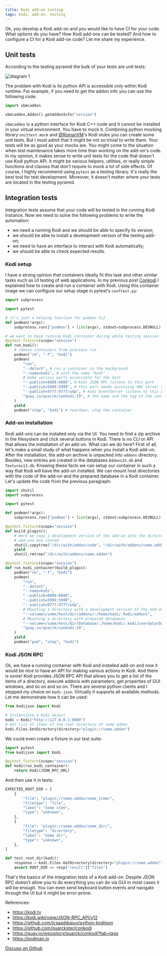 ```yaml
---
title: Kodi add-on testing
tags: kodi, add-on, testing
---
```

Ok, you develop a Kodi add-on and you would like to have CI for your code. What options do you have?
How Kodi add-ons can be tested? And how to configure a CI for a Kodi add-on code? Let me share my
experience.

## Unit tests

According to the testing pyramid the bulk of your tests are unit tests:

<img class="image-center" alt="diagram 1" src="{static}/assets/img/2021-03-03-kodi-addon-testing-1.png"/>

The problem with Kodi is its python API is accessible only within Kodi runtime. For example, if you
need to get the addon info you can use the following code:

```python
import xbmcaddon

xbmcaddon.Addon().getAddonInfo("version") 
```

`xbmcaddon` is a python interface for Kodi C++ code and it cannot be installed in your virtual
environment. You have to mock it. Combining python mocking library `unittest.mock` and
[@RomanVM](https://github.com/RomanVM)'s Kodi stubs you can create some unit tests. But I must
admit that it might be not so trivial to write them. Your tests will be as good as your mocks are.
You might come to the situation when test maintenance takes more time than working on the add-on's
code. In my opinion, it makes sense to write unit tests for the code that doesn't use Kodi python
API. It might be various helpers, utilities, or really simple functions and classes that don't
require to mock a lot of side effects.
Of course, I highly recommend using `pytest` as a testing library. It's really the best tool for
test development. Moreover, it doesn't matter where your tests are located in the testing pyramid.

## Integration tests

Integration tests assume that your code will be tested in the running Kodi instance. Now we need to
solve the following problems to write the automation:

* we need a running Kodi and we should be able to specify its version;
* we should be able to install a development version of the testing add-on;
* we need to have an interface to interact with Kodi automatically;
* we should be able to check expected results.

### Kodi setup

I have a strong opinion that containers ideally fit this task and other similar tasks such as
UI testing of web applications. In my previous post [Conkodi]({filename}2021-02-14-conkodi.md)
I explained how to create and run a container with Kodi. Using this container image we can configure
our setup stage in pytest's `conftest.py`:

```python
import subprocess

import pytest

# it's just a helping function for podman CLI
def podman(*args):
    subprocess.run(["podman"] + list(args), stdout=subprocess.DEVNULL)

# we want to have running Kodi container during whole testing session
@pytest.fixture(scope="session")
def run_kodi():
    # remove containers from previous run 
    podman("rm", "-f", "kodi")
    podman(
        "run",
        "--detach", # run a container in the background
        "--name=kodi", # with the name "kodi"
        # make various ports accessible for the host
        "--publish=8080:8080", # Kodi JSON RPC listens to this port
        "--publish=5999:5999", # this port needs accessing VNC server of the container
        "--publish=9777:9777/udp", # Kodi EventServer listens to this port
        "quay.io/quarck/conkodi:19", # the name and the tag of the container image with Kodi
    )
    yield
    podman("stop", "kodi") # teardown, stop the container
```

### Add-on installation

Kodi add-ons can be installed only via the UI. You need to find a zip archive in the filesystem and
click several buttons in Kodi. There is no CLI or API that allows the installation of an add-on.
What can we do here? First of all, let's make a small study of what happens when you install a Kodi
add-on. After the installation, the add-on archive is unpacked into `addons` directory. Besides, new
entries are created in the databases `Addons33.db` and `Textures13.db`. Knowing these facts we can
setup our container in such a way that Kodi will have the add-on installed. We can mount host
directories with the code of the add-on and the prepared database in a Kodi container. Let's update
the code from the previous paragraph:

```python
import shutil
import subprocess

import pytest

def podman(*args):
    subprocess.run(["podman"] + list(args), stdout=subprocess.DEVNULL)

@pytest.fixture(scope="session")
def build_plugin():
    # Here we copy a development version of the add-on into the directory with where all Kodi
    # add-ons are stored
    shutil.copytree("/dir/with/addon/code", "/dir/with/addons/some.addon")
    yield
    shutil.rmtree("/dir/with/addons/some.addon")

@pytest.fixture(scope="session")
def run_kodi_container(build_plugin):
    podman("rm", "-f", "kodi")
    podman(
        "run",
        "--detach",
        "--name=kodi",
        "--publish=8080:8080",
        "--publish=5999:5999",
        "--publish=9777:9777/udp",
        # Mounting a directory with a development version of the add-on 
        "--volume=/some/host/dir/addons/:/home/kodi/.kodi/addons",
        # Mounting a directory with prepared databases
        "--volume=/some/host/dir/Database/:/home/kodi/.kodi/userdata/Database",
        "quay.io/quarck/conkodi:19",
    )
    yield
    podman("pod", "stop", "kodi")
```

### Kodi JSON RPC

Ok, we have a running container with Kodi and installed add-on and now it would be nice to have an
API for making various actions in Kodi. And there is some! Kodi provides JSON RPC API that allows
you to get a list of the items of a directory, execute addons with parameters, get properties of GUI
windows, and so on and so on. There are several python clients and I stopped my choice on
`kodi-json`. Virtually it supports all available methods. Let me demonstrate how it can be used:

```python
from kodijson import Kodi

# Instantiate a Kodi object
kodi = Kodi("http://127.0.0.1:8080")
# Get list of items of the root directory of some addon
kodi.Files.GetDirectory(directory="plugin://some.addon")
```

We could even create a fixture in our test suite:

```python
import pytest
from kodijson import Kodi

@pytest.fixture(scope="session")
def kodi(run_kodi_container):
    return Kodi(JSON_RPC_URL)
```

And then use it in tests:

```python
EXPECTED_ROOT_DIR = [
    {
        "file": "plugin://some.addon/some_item/",
        "filetype": "file",
        "label": "Some item",
        "type": "unknown",
    },
    {
        "file": "plugin://some.addon/some_dir/",
        "filetype": "directory",
        "label": "Some dir",
        "type": "unknown",
    },
]

def test_root_dir(kodi):
    response = kodi.Files.GetDirectory(directory="plugin://some.addon")
    assert ROOT_DIR == resp["result"]["files"]
```

That's the basics of the integration tests of a Kodi add-on. Despite JSON RPC doesn't allow
you to do everything you can do via GUI in most cases it will be enough. You can even send keyboard
button events and navigate through the UI but it might be error-prone.

References:

* <https://kodi.tv>
* <https://kodi.wiki/view/JSON-RPC_API/v12>
* <https://github.com/jcsaaddupuy/python-kodijson>
* <https://github.com/quarckster/conkodi>
* <https://quay.io/repository/quarck/conkodi?tab=tags>
* <https://podman.io>

[Discuss on Github](https://github.com/quarckster/blog.misharov.pro/discussions/11)
